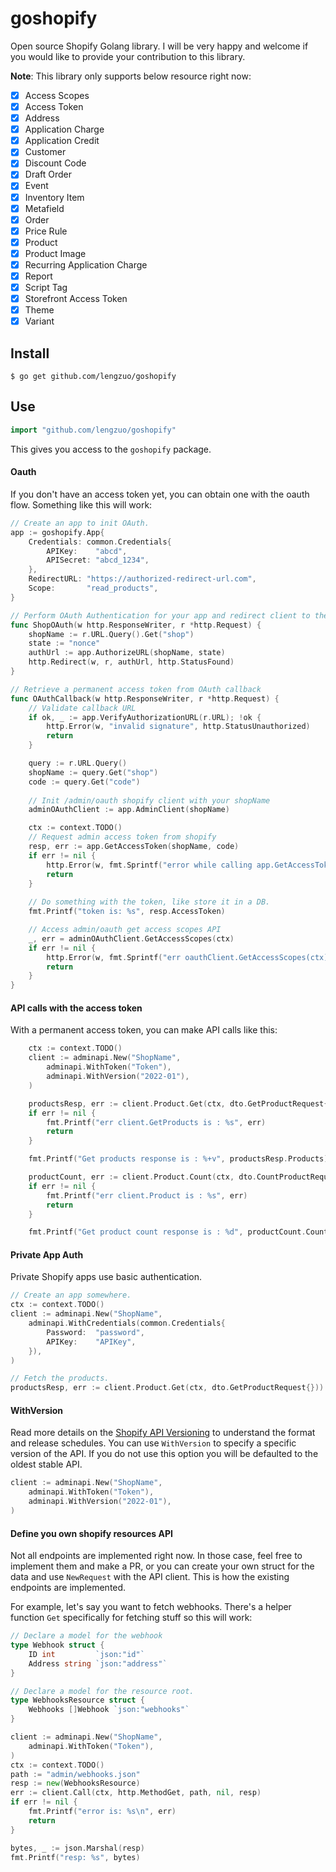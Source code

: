# goshopify

Open source Shopify Golang library. I will be very happy and welcome if you would like to provide your contribution to this library.  

**Note**: This library only supports below resource right now:
- [x] Access Scopes
- [x] Access Token
- [x] Address
- [x] Application Charge
- [x] Application Credit
- [x] Customer
- [x] Discount Code 
- [x] Draft Order
- [x] Event
- [x] Inventory Item 
- [x] Metafield
- [x] Order
- [x] Price Rule 
- [x] Product
- [x] Product Image
- [x] Recurring Application Charge
- [x] Report
- [x] Script Tag
- [x] Storefront Access Token
- [x] Theme
- [x] Variant 

## Install

```console
$ go get github.com/lengzuo/goshopify
```

## Use

```go
import "github.com/lengzuo/goshopify"
```

This gives you access to the `goshopify` package.

#### Oauth

If you don't have an access token yet, you can obtain one with the oauth flow.
Something like this will work:

```go
// Create an app to init OAuth.
app := goshopify.App{
    Credentials: common.Credentials{
        APIKey:    "abcd",
        APISecret: "abcd_1234",
    },
    RedirectURL: "https://authorized-redirect-url.com",
    Scope:       "read_products", 
}

// Perform OAuth Authentication for your app and redirect client to the authorizedURL 
func ShopOAuth(w http.ResponseWriter, r *http.Request) {
    shopName := r.URL.Query().Get("shop")
    state := "nonce"
    authUrl := app.AuthorizeURL(shopName, state)
    http.Redirect(w, r, authUrl, http.StatusFound)
}

// Retrieve a permanent access token from OAuth callback
func OAuthCallback(w http.ResponseWriter, r *http.Request) {
    // Validate callback URL 
    if ok, _ := app.VerifyAuthorizationURL(r.URL); !ok {
        http.Error(w, "invalid signature", http.StatusUnauthorized)
        return
    }

    query := r.URL.Query()
    shopName := query.Get("shop")
    code := query.Get("code")
    
	// Init /admin/oauth shopify client with your shopName
    adminOAuthClient := app.AdminClient(shopName)

    ctx := context.TODO()
	// Request admin access token from shopify
    resp, err := app.GetAccessToken(shopName, code)
    if err != nil {
        http.Error(w, fmt.Sprintf("error while calling app.GetAccessToken: %s", err), http.StatusInternalServerError)
		return
	}
	
    // Do something with the token, like store it in a DB.
	fmt.Printf("token is: %s", resp.AccessToken)

	// Access admin/oauth get access scopes API 
    _, err = adminOAuthClient.GetAccessScopes(ctx)
    if err != nil {
        http.Error(w, fmt.Sprintf("err oauthClient.GetAccessScopes(ctx) is : %s", err), http.StatusInternalServerError)
        return
    }
}
```

#### API calls with the access token
With a permanent access token, you can make API calls like this:

```go
    ctx := context.TODO()
    client := adminapi.New("ShopName",
        adminapi.WithToken("Token"),
        adminapi.WithVersion("2022-01"),
    )

    productsResp, err := client.Product.Get(ctx, dto.GetProductRequest{})
    if err != nil {
        fmt.Printf("err client.GetProducts is : %s", err)
        return
    }

    fmt.Printf("Get products response is : %+v", productsResp.Products)

    productCount, err := client.Product.Count(ctx, dto.CountProductRequest{})
    if err != nil {
        fmt.Printf("err client.Product is : %s", err)
        return
    }

    fmt.Printf("Get product count response is : %d", productCount.Count)
```

#### Private App Auth
Private Shopify apps use basic authentication. 

```go
// Create an app somewhere.
ctx := context.TODO()
client := adminapi.New("ShopName",
    adminapi.WithCredentials(common.Credentials{
        Password:  "password",
        APIKey:    "APIKey",
	}),
)

// Fetch the products.
productsResp, err := client.Product.Get(ctx, dto.GetProductRequest{}))
```
#### WithVersion
Read more details on the [Shopify API Versioning](https://shopify.dev/concepts/about-apis/versioning)
to understand the format and release schedules. You can use `WithVersion` to specify a specific version 
of the API. If you do not use this option you will be defaulted to the oldest stable API.

```go
client := adminapi.New("ShopName",
    adminapi.WithToken("Token"),
    adminapi.WithVersion("2022-01"),
)
```

#### Define you own shopify resources API 

Not all endpoints are implemented right now. In those case, feel free to
implement them and make a PR, or you can create your own struct for the data
and use `NewRequest` with the API client. This is how the existing endpoints
are implemented.

For example, let's say you want to fetch webhooks. There's a helper function
`Get` specifically for fetching stuff so this will work:

```go
// Declare a model for the webhook
type Webhook struct {
    ID int         `json:"id"`
    Address string `json:"address"`
}

// Declare a model for the resource root.
type WebhooksResource struct {
    Webhooks []Webhook `json:"webhooks"`
}

client := adminapi.New("ShopName",
    adminapi.WithToken("Token"),
)
ctx := context.TODO()
path := "admin/webhooks.json"
resp := new(WebhooksResource)
err := client.Call(ctx, http.MethodGet, path, nil, resp)
if err != nil {
    fmt.Printf("error is: %s\n", err)
    return
}

bytes, _ := json.Marshal(resp)
fmt.Printf("resp: %s", bytes)
```

